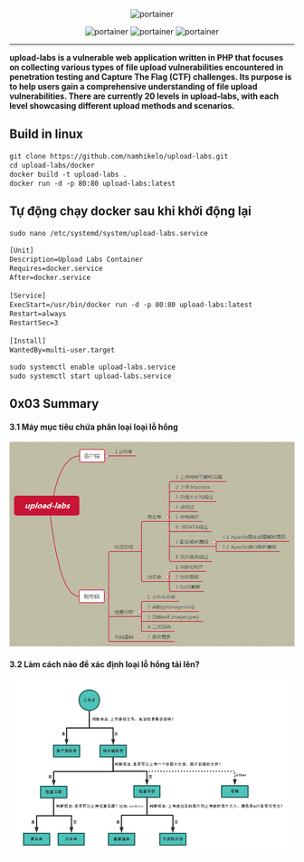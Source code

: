 <p align="center">
  <img title="portainer" src='img/logo.png' />
</p>

<p align="center">
  <img title="portainer" src='https://img.shields.io/badge/version-0.1-brightgreen.svg' />
  <img title="portainer" src='https://img.shields.io/badge/php-5.*-yellow.svg' />
  <img title="portainer" src='https://img.shields.io/badge/license-MIT-red.svg' />
</p>

---

**upload-labs is a vulnerable web application written in PHP that focuses on collecting various types of file upload vulnerabilities encountered in penetration testing and Capture The Flag (CTF) challenges. Its purpose is to help users gain a comprehensive understanding of file upload vulnerabilities. There are currently 20 levels in upload-labs, with each level showcasing different upload methods and scenarios.**

## Build in linux 

```
git clone https://github.com/namhikelo/upload-labs.git
cd upload-labs/docker
docker build -t upload-labs .
docker run -d -p 80:80 upload-labs:latest
```

## Tự động chạy docker sau khi khởi động lại 
```
sudo nano /etc/systemd/system/upload-labs.service
```

```
[Unit]
Description=Upload Labs Container
Requires=docker.service
After=docker.service

[Service]
ExecStart=/usr/bin/docker run -d -p 80:80 upload-labs:latest
Restart=always
RestartSec=3

[Install]
WantedBy=multi-user.target
```

```
sudo systemctl enable upload-labs.service
sudo systemctl start upload-labs.service
```

## 0x03 Summary

#### 3.1 Máy mục tiêu chứa phân loại loại lỗ hổng

![Tải lên phân loại lỗ hổng](doc/mindmap.png)

#### 3.2 Làm cách nào để xác định loại lỗ hổng tải lên?

![Xác định loại lỗ hổng tải lên](doc/sumup.png)
